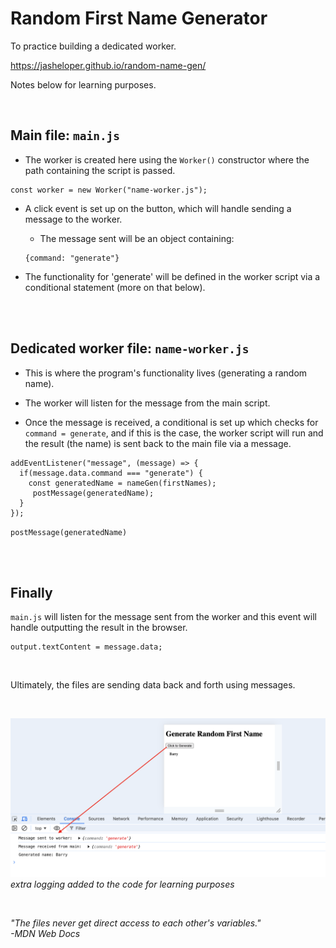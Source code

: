 # Random First Name Generator
To practice building a dedicated worker.

https://jasheloper.github.io/random-name-gen/

Notes below for learning purposes.

<br>

## Main file: `main.js`

- The worker is created here using the `Worker()` constructor where the path containing the script is passed.

```
const worker = new Worker("name-worker.js");
```

- A click event is set up on the button, which will handle sending a message to the worker.

    - The message sent will be an object containing:

    ```
    {command: "generate"}
    ```

- The functionality for 'generate' will be defined in the worker script via a conditional statement (more on that below).


<br>
<br>


## Dedicated worker file: `name-worker.js`

- This is where the program's functionality lives (generating a random name).

- The worker will listen for the message from the main script.

- Once the message is received, a conditional is set up which checks for `command = generate`, and if this is the case, the worker script will run and the result (the name) is sent back to the main file via a message.

```
addEventListener("message", (message) => {
  if(message.data.command === "generate") {
    const generatedName = nameGen(firstNames);
     postMessage(generatedName);
  }
});
```

`postMessage(generatedName)`


<br>
<br>


## Finally

`main.js` will listen for the message sent from the worker and this event will handle outputting the result in the browser.

```
output.textContent = message.data;
```

<br>

Ultimately, the files are sending data back and forth using messages.

<br>

![screenshot of log](log.png)
*extra logging added to the code for learning purposes*

<br>

*"The files never get direct access to each other's variables."* <br>
*-MDN Web Docs*
